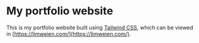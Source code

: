 # My portfolio website

This is my portfolio website built using [Tailwind CSS](https://tailwindcss.com/), which can be viewed in [https://limweien.com/](https://limweien.com/).